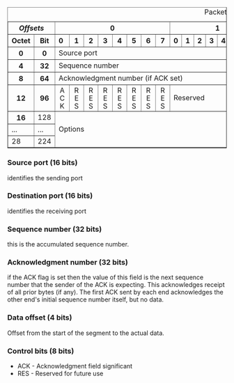 <table border="1">
    <caption>Packet Structure
    </caption>
    <tbody>
    <tr>
        <th colspan="2"><i>Offsets</i>
        </th>
        <th colspan="8">0
        </th>
        <th colspan="8">1
        </th>
        <th colspan="8">2
        </th>
        <th colspan="8">3
        </th>
    </tr>
    <tr>
        <th>Octet</th>
        <th>Bit
        </th>
        <th style="text-align:left;">0</th>
        <th>1</th>
        <th>2</th>
        <th>3</th>
        <th>4</th>
        <th>5</th>
        <th>6</th>
        <th>7</th>
        <th>0</th>
        <th>1
        </th>
        <th style="text-align:left;">2</th>
        <th>3</th>
        <th>4</th>
        <th>5</th>
        <th>6</th>
        <th>7</th>
        <th>0</th>
        <th>1</th>
        <th>2</th>
        <th>3
        </th>
        <th style="text-align:left;">4</th>
        <th>5</th>
        <th>6</th>
        <th>7</th>
        <th>0</th>
        <th>1</th>
        <th>2</th>
        <th>3</th>
        <th>4</th>
        <th>5
        </th>
        <th style="text-align:left;">6</th>
        <th>7
        </th>
    </tr>
    <tr>
        <th>0
        </th>
        <th>0
        </th>
        <td colspan="16">Source port</td>
        <td colspan="16">Destination port
        </td>
    </tr>
    <tr>
        <th>4
        </th>
        <th>32
        </th>
        <td colspan="32">Sequence number
        </td>
    </tr>
    <tr>
        <th>8
        </th>
        <th>64
        </th>
        <td colspan="32">Acknowledgment number (if ACK set)
        </td>
    </tr>
    <tr>
        <th>12
        </th>
        <th>96
        </th>
        <td><span
                style="writing-mode: vertical-lr; text-orientation: upright; letter-spacing: -0.12em; line-height:1em; width:1em;">ACK</span>
        </td>
        <td><span
                style="writing-mode: vertical-lr; text-orientation: upright; letter-spacing: -0.12em; line-height:1em; width:1em;">RES</span>
        </td>
        <td><span
                style="writing-mode: vertical-lr; text-orientation: upright; letter-spacing: -0.12em; line-height:1em; width:1em;">RES</span>
        </td>
        <td><span
                style="writing-mode: vertical-lr; text-orientation: upright; letter-spacing: -0.12em; line-height:1em; width:1em;">RES</span>
        </td>
        <td><span
                style="writing-mode: vertical-lr; text-orientation: upright; letter-spacing: -0.12em; line-height:1em; width:1em;">RES</span>
        </td>
        <td><span
                style="writing-mode: vertical-lr; text-orientation: upright; letter-spacing: -0.12em; line-height:1em; width:1em;">RES</span>
        </td>
        <td><span
                style="writing-mode: vertical-lr; text-orientation: upright; letter-spacing: -0.12em; line-height:1em; width:1em;">RES</span>
        </td>
        <td><span
                style="writing-mode: vertical-lr; text-orientation: upright; letter-spacing: -0.12em; line-height:1em; width:1em;">RES</span>
        </td>
        <td colspan="24">Reserved</td>
    </tr>
    <tr>
        <th>
            16
        </th>
        <td>
            128
        </td>
        <td rowspan="3" colspan="32">Options</td>
    </tr>
    <tr>
        <td>...</td>
        <td>...</td>
    </tr>
    <tr>
        <td>28</td>
        <td>224</td>
    </tr>
    </tbody>
</table>




### Source port (16 bits)
identifies the sending port
### Destination port (16 bits)
identifies the receiving port

### Sequence number (32 bits)
this is the accumulated sequence number.
### Acknowledgment number (32 bits)
if the ACK flag is set then the value of this field is the next sequence number that the sender of the ACK is expecting. This acknowledges receipt of all prior bytes (if any). The first ACK sent by each end acknowledges the other end's initial sequence number itself, but no data.
### Data offset (4 bits)
Offset from the start of the segment to the actual data.
### Control bits (8 bits)
* ACK - Acknowledgment field significant
* RES - Reserved for future use